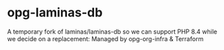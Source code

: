 # opg-laminas-db
A temporary fork of laminas/laminas-db so we can support PHP 8.4 while we decide on a replacement: Managed by opg-org-infra &amp; Terraform

